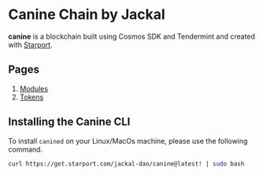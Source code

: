 # Canine Chain by Jackal
**canine** is a blockchain built using Cosmos SDK and Tendermint and created with [Starport](https://starport.com).

## Pages

1. [Modules](x/README.md)
2. [Tokens](TOKENS.md)


## Installing the Canine CLI
To install `canined` on your Linux/MacOs machine, please use the following command.

```sh
curl https://get.starport.com/jackal-dao/canine@latest! | sudo bash
```
